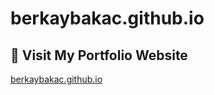# berkaybakac.github.io

## 🔗 Visit My Portfolio Website
[berkaybakac.github.io](https://berkaybakac.github.io)
